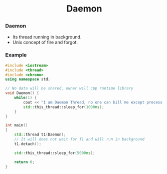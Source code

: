 <h1 style="text-align:center;"> Daemon </p>

### Daemon
* Its thread running in background.
* Unix concept of fire and forgot.

### Example
```cpp
#include <iostream>
#include <thread>
#include <chrono>
using namespace std;

// No data will be shared, owner will cpp runtime library
void Daemon() {
    while(1) {
        cout << "I am Daemon Thread, no one can kill me except process which is termnated " << endl;
        std::this_thread::sleep_for(1000ms);
    }
}

int main()
{
    std::thread t1(Daemon);
    // It will does not wait for T1 and will run in background
    t1.detach();

    std::this_thread::sleep_for(5000ms);

    return 0;
}
```